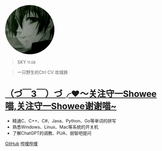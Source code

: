 <img src="res/icon.png" style="border-radius: 50%;" alt="logo">

> SKY <small>11.08</small>

> 一只野生的Ctrl CV 攻城狮

# [（づ￣3￣）づ╭❤️～关注守一Showee喵,关注守一Showee谢谢喵~](https://space.bilibili.com/3493110847900630/)

- 精通C、C++、C#、Java、Python、Go等单词的拼写
- 熟悉Windows、Linux、Mac等系统的开关机
- 了解ChatGPT的调教、PUA、弱智吧提问

[GitHub](https://github.com/skyatgit)
[哔哩哔哩](https://space.bilibili.com/216487883)